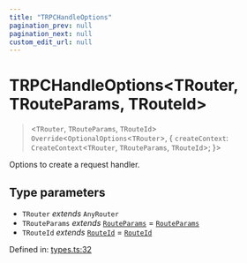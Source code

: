 ```yaml
---
title: "TRPCHandleOptions"
pagination_prev: null
pagination_next: null
custom_edit_url: null
---
```


# TRPCHandleOptions<TRouter, TRouteParams, TRouteId\>

> <`TRouter`, `TRouteParams`, `TRouteId`\> `Override`<`OptionalOptions`<`TRouter`\>, {
    `createContext`: `CreateContext`<`TRouter`, `TRouteParams`, `TRouteId`\>;
}\>

Options to create a request handler.

## Type parameters

- `TRouter` *extends* `AnyRouter`
- `TRouteParams` *extends* [`RouteParams`](RouteParams.md) = [`RouteParams`](RouteParams.md)
- `TRouteId` *extends* [`RouteId`](RouteId.md) = [`RouteId`](RouteId.md)

Defined in:  [types.ts:32](https://github.com/bevm0/trpc-svelte-toolbox/blob/1f94003/packages/trpc-sveltekit/src/types.ts#L32)
